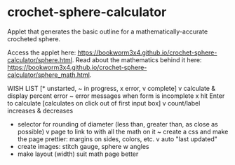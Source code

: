 # crochet-sphere-calculator
Applet that generates the basic outline for a mathematically-accurate crocheted sphere.

Access the applet here: https://bookworm3x4.github.io/crochet-sphere-calculator/sphere.html. Read about the mathematics behind it here: https://bookworm3x4.github.io/crochet-sphere-calculator/sphere_math.html.

WISH LIST
[* unstarted, ~ in progress, x error, v complete]
v calculate & display percent error
~ error messages when form is incomplete
x hit Enter to calculate [calculates on click out of first input box]
v count/label increases & decreases
* selector for rounding of diameter (less than, greater than, as close as possible)
v page to link to with all the math on it
~ create a css and make the page prettier: margins on sides, colors, etc.
v auto "last updated"
* create images: stitch gauge, sphere w angles
* make layout (width) suit math page better
